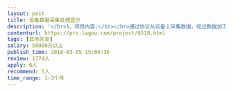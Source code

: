 ```yaml
---                
layout: post       
title: 设备数据采集处理显示           
description: '</br>1、项目内容:</br></br>通过协议从设备上采集数据，经过数据加工后在前端页面进行显示。这里主要用到的技术有多线程，消息队表，以及前端图表展示。</br></br>2、人员：两名JAVA开发（中级）、一名UI（中级）</br></br>3、地点和时间安排：</br></br>前期在四川德阳待2-3周，上线调试再去2周</br>项目时间从现在 到今年5月份</br></br>4、费用： 请自行计算报价</br>'     
contenturl: https://pro.lagou.com/project/6518.html      
tags: [其他开发]            
salary: 50000元以上          
publish_time: 2018-03-05 15:04:36         
review: 1774人                   
apply: 6人                   
recommend: 5人                   
time_range: 1-3个月              
---                 
```

